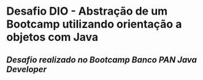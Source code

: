 # Desafio DIO - Abstração de um Bootcamp utilizando orientação a objetos com Java
## _Desafio realizado no Bootcamp Banco PAN Java Developer_